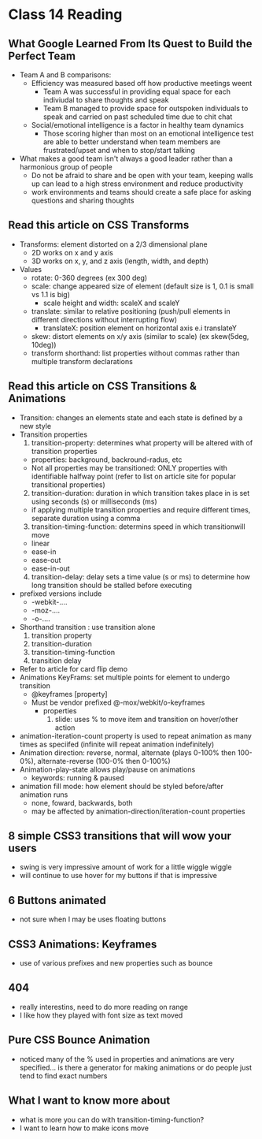# Class 14 Reading

## What Google Learned From Its Quest to Build the Perfect Team
- Team A and B comparisons:
  - Efficiency was measured based off how productive meetings weent
    - Team A was successful in providing equal space for each indiviudal to share thoughts and speak
    - Team B managed to provide space for outspoken individuals to speak and carried on past scheduled time due to chit chat 
  - Social/emotional intelligence is a factor in healthy team dynamics
    - Those scoring higher than most on an emotional intelligence test are able to better understand when team members are frustrated/upset and when to stop/start talking
- What makes a good team isn't always a good leader rather than a harmonious group of people
  - Do not be afraid to share and be open with your team, keeping walls up can lead to a high stress environment and reduce productivity
  - work environments and teams should create a safe place for asking questions and sharing thoughts

## Read this article on CSS Transforms
- Transforms: element distorted on a 2/3 dimensional plane
  - 2D works on x and y axis
  - 3D works on x, y, and z axis (length, width, and depth)
- Values
  - rotate: 0-360 degrees (ex 300 deg)
  - scale: change appeared size of element (default size is 1, 0.1 is small vs 1.1 is big)
    - scale height and width: scaleX and scaleY
  - translate: similar to relative positioning (push/pull elements in different directions without interrupting flow)
    - translateX: position element on horizontal axis e.i translateY
  - skew: distort elements on x/y axis (similar to scale) (ex skew(5deg, 10deg))
  - transform shorthand: list properties without commas rather than multiple transform declarations

## Read this article on CSS Transitions & Animations
- Transition: changes an elements state and each state is defined by a new style
- Transition properties
  1. transition-property: determines what property will be altered with of transition properties
    - properties: background, backround-radus, etc 
    - Not all properties may be transitioned: ONLY properties with identifiable halfway point (refer to list on article site for popular transitional properties)
  2. transition-duration: duration in which transition takes place in is set using seconds (s) or milliseconds (ms)
    - if applying multiple transition properties and require different times, separate duration using a comma
  3. transition-timing-function: determins speed in which transitionwill move
    - linear
    - ease-in
    - ease-out
    - ease-in-out
  4. transition-delay: delay sets a time value (s or ms) to determine how long transition should be stalled before executing 
- prefixed versions include
  - -webkit-.... 
  - -moz-....
  - -o-....
- Shorthand transition  : use transition alone 
  1. transition property
  2. transition-duration
  3. transition-timing-function
  4. transition delay
- Refer to article for card flip demo
- Animations KeyFrams: set multiple points for element to undergo transition
  - @keyframes [property]
  - Must be vendor prefixed @-mox/webkit/o-keyframes
    - properties
      1. slide: uses % to move item and transition on hover/other action
- animation-iteration-count property is used to repeat animation as many times as speciifed (infinite will repeat animation indefinitely)
- Animation direction: reverse, normal, alternate (plays 0-100% then 100-0%), alternate-reverse (100-0% then 0-100%)
- Animation-play-state allows play/pause on animations 
  - keywords: running & paused
- animation fill mode: how element should be styled before/after animation runs
  - none, foward, backwards, both
  - may be affected by animation-direction/iteration-count properties

## 8 simple CSS3 transitions that will wow your users
- swing is very impressive amount of work for a little wiggle wiggle
- will continue to use hover for my buttons if that is impressive

## 6 Buttons animated
- not sure when I may be uses floating buttons

## CSS3 Animations: Keyframes
- use of various prefixes and new properties such as bounce

## 404
- really interestins, need to do more reading on range 
- I like how they played with font size as text moved

## Pure CSS Bounce Animation
- noticed many of the % used in properties and animations are very specified... is there a generator for making animations or do people just tend to find exact numbers 

## What I want to know more about
- what is more you can do with transition-timing-function?
- I want to learn how to make icons move 